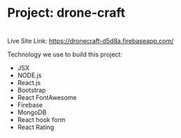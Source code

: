 # Project: drone-craft


#

Live Site Link: https://dronecraft-d5d8a.firebaseapp.com/

Technology we use to build this project:

- JSX
- NODE.js
- React.js
- Bootstrap
- React FontAwesome
- Firebase
- MongoDB
- React hook form
- React Rating

